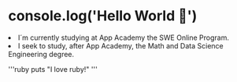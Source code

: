 # console.log('Hello World 👋')

<li>I´m currently studying at App Academy the SWE Online Program.
<li>I seek to study, after App Academy, the Math and Data Science Engineering degree.
  
  '''ruby
  puts "I love ruby!"
  '''
